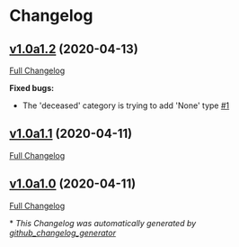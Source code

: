 # Changelog

## [v1.0a1.2](https://github.com/tayjaybabee/covid_tracker/tree/v1.0a1.2) (2020-04-13)

[Full Changelog](https://github.com/tayjaybabee/covid_tracker/compare/v1.0a1.1...v1.0a1.2)

**Fixed bugs:**

- The 'deceased' category is trying to add 'None' type [\#1](https://github.com/tayjaybabee/covid_tracker/issues/1)

## [v1.0a1.1](https://github.com/tayjaybabee/covid_tracker/tree/v1.0a1.1) (2020-04-11)

[Full Changelog](https://github.com/tayjaybabee/covid_tracker/compare/v1.0a1.0...v1.0a1.1)

## [v1.0a1.0](https://github.com/tayjaybabee/covid_tracker/tree/v1.0a1.0) (2020-04-11)

[Full Changelog](https://github.com/tayjaybabee/covid_tracker/compare/2fee9710ef622e19f1e809d2d328984fc7401f74...v1.0a1.0)



\* *This Changelog was automatically generated by [github_changelog_generator](https://github.com/github-changelog-generator/github-changelog-generator)*
